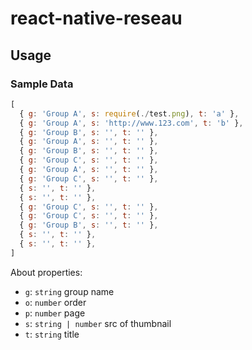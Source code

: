 react-native-reseau
======

## Usage

### Sample Data

```javascript
[
  { g: 'Group A', s: require(./test.png), t: 'a' },
  { g: 'Group A', s: 'http://www.123.com', t: 'b' },
  { g: 'Group B', s: '', t: '' },
  { g: 'Group A', s: '', t: '' },
  { g: 'Group B', s: '', t: '' },
  { g: 'Group C', s: '', t: '' },
  { g: 'Group A', s: '', t: '' },
  { g: 'Group C', s: '', t: '' },
  { s: '', t: '' },
  { s: '', t: '' },
  { g: 'Group C', s: '', t: '' },
  { g: 'Group C', s: '', t: '' },
  { g: 'Group B', s: '', t: '' },
  { s: '', t: '' },
  { s: '', t: '' },
]
```

About properties:

- `g`: `string` group name
- `o`: `number` order
- `p`: `number` page
- `s`: `string | number` src of thumbnail
- `t`: `string` title
